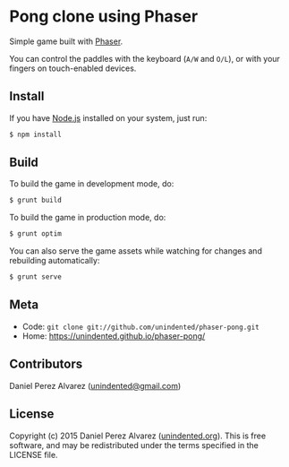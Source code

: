 # Pong clone using Phaser

Simple game built with [Phaser](http://phaser.io/).

You can control the paddles with the keyboard (`A/W` and `O/L`), or with your fingers on touch-enabled devices.


## Install

If you have [Node.js](https://nodejs.com/) installed on your system, just run:

```sh
$ npm install
```


## Build

To build the game in development mode, do:

```sh
$ grunt build
```

To build the game in production mode, do:

```sh
$ grunt optim
```

You can also serve the game assets while watching for changes and rebuilding automatically:

```sh
$ grunt serve
```


## Meta

* Code: `git clone git://github.com/unindented/phaser-pong.git`
* Home: <https://unindented.github.io/phaser-pong/>


## Contributors

Daniel Perez Alvarez ([unindented@gmail.com](mailto:unindented@gmail.com))


## License

Copyright (c) 2015 Daniel Perez Alvarez ([unindented.org](https://unindented.org/)). This is free software, and may be redistributed under the terms specified in the LICENSE file.
